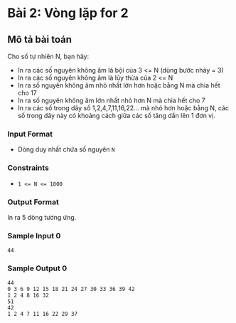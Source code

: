 # Bài 2: Vòng lặp for 2

## Mô tả bài toán  
Cho số tự nhiên N, bạn hãy:
- In ra các số nguyên không âm là bội của 3 <= N (dùng bước nhảy = 3)
- In ra các số nguyên không âm là lũy thừa của 2 <= N
- In ra số nguyên không âm nhỏ nhất lớn hơn hoặc bằng N mà chia hết cho 17
- In ra số nguyên không âm lớn nhất nhỏ hơn N mà chia hết cho 7
- In ra các số trong dãy số 1,2,4,7,11,16,22... mà nhỏ hơn hoặc bằng N, các số trong dãy này có khoảng cách giữa các số tăng dần lên 1 đơn vị.

### Input Format
- Dòng duy nhất chứa số nguyên `N` 

### Constraints
- `1 <= N <= 1000`

### Output Format
In ra 5 dòng tương ứng.

### Sample Input 0
```
44
```
### Sample Output 0
```
44
0 3 6 9 12 15 18 21 24 27 30 33 36 39 42 
1 2 4 8 16 32 
51
42
1 2 4 7 11 16 22 29 37 
```